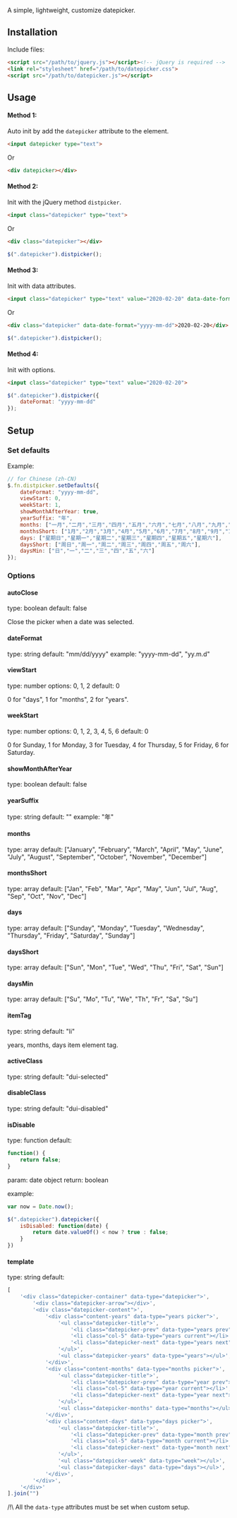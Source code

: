 A simple, lightweight, customize datepicker.

## Installation

Include files:

```html
<script src="/path/to/jquery.js"></script><!-- jQuery is required -->
<link rel="stylesheet" href="/path/to/datepicker.css">
<script src="/path/to/datepicker.js"></script>
```

## Usage

#### Method 1:

Auto init by add the `datepicker` attribute to the element.

```html
<input datepicker type="text">
```

Or

```html
<div datepicker></div>
```

#### Method 2:

Init with the jQuery method `distpicker`.

```html
<input class="datepicker" type="text">
```

Or

```html
<div class="datepicker"></div>
```

```javascript
$(".datepicker").distpicker();
```

#### Method 3:

Init with data attributes.

```html
<input class="datepicker" type="text" value="2020-02-20" data-date-format="yyyy-mm-dd">
```

Or

```html
<div class="datepicker" data-date-format="yyyy-mm-dd">2020-02-20</div>
```

```javascript
$(".datepicker").distpicker();
```

#### Method 4:

Init with options.

```html
<input class="datepicker" type="text" value="2020-02-20">
```

```javascript
$(".datepicker").distpicker({
	dateFormat: "yyyy-mm-dd"
});
```

## Setup

### Set defaults

Example:

```javascript
// for Chinese (zh-CN)
$.fn.distpicker.setDefaults({
	dateFormat: "yyyy-mm-dd",
	viewStart: 0,
	weekStart: 1,
	showMonthAfterYear: true,
	yearSuffix: "年",
	months: ["一月","二月","三月","四月","五月","六月","七月","八月","九月","十月","十一月","十二月"],
	monthsShort: ["1月","2月","3月","4月","5月","6月","7月","8月","9月","10月","11月","12月"],
	days: ["星期日","星期一","星期二","星期三","星期四","星期五","星期六"],
	daysShort: ["周日","周一","周二","周三","周四","周五","周六"],
	daysMin: ["日","一","二","三","四","五","六"]
});
```

### Options

#### autoClose
type: boolean
default: false

Close the picker when a date was selected.

#### dateFormat

type: string
default: "mm/dd/yyyy"
example: "yyyy-mm-dd", "yy.m.d"

#### viewStart

type: number
options: 0, 1, 2
default: 0

0 for "days", 1 for "months", 2 for "years".

#### weekStart

type: number
options: 0, 1, 2, 3, 4, 5, 6
default: 0

0 for Sunday, 1 for Monday, 3 for Tuesday, 4 for Thursday, 5 for Friday, 6 for Saturday.

#### showMonthAfterYear

type: boolean
default: false

#### yearSuffix

type: string
default: ""
example: "年"

#### months

type: array
default: ["January", "February", "March", "April", "May", "June", "July", "August", "September", "October", "November", "December"]

#### monthsShort

type: array
default: ["Jan", "Feb", "Mar", "Apr", "May", "Jun", "Jul", "Aug", "Sep", "Oct", "Nov", "Dec"]

#### days

type: array
default: ["Sunday", "Monday", "Tuesday", "Wednesday", "Thursday", "Friday", "Saturday", "Sunday"]

#### daysShort

type: array
default: ["Sun", "Mon", "Tue", "Wed", "Thu", "Fri", "Sat", "Sun"]

#### daysMin

type: array
default: ["Su", "Mo", "Tu", "We", "Th", "Fr", "Sa", "Su"]

#### itemTag

type: string
default: "li"

years, months, days item element tag.

#### activeClass

type: string
default: "dui-selected"

#### disableClass

type: string
default: "dui-disabled"

#### isDisable

type: function
default:

```javascript
function() {
	return false;
}
```

param: date object
return: boolean

example:

```javascript
var now = Date.now();

$(".datepicker").datepicker({
	isDisabled: function(date) {
		return date.valueOf() < now ? true : false;
	}
})
```

#### template

type: string
default: 

```javascript
[
    '<div class="datepicker-container" data-type="datepicker">',
        '<div class="datepicker-arrow"></div>',
        '<div class="datepicker-content">',
            '<div class="content-years" data-type="years picker">',
                '<ul class="datepicker-title">',
                    '<li class="datepicker-prev" data-type="years prev">&lsaquo;</li>',
                    '<li class="col-5" data-type="years current"></li>',
                    '<li class="datepicker-next" data-type="years next">&rsaquo;</li>',
                '</ul>',
                '<ul class="datepicker-years" data-type="years"></ul>',
            '</div>',
            '<div class="content-months" data-type="months picker">',
                '<ul class="datepicker-title">',
                    '<li class="datepicker-prev" data-type="year prev">&lsaquo;</li>',
                    '<li class="col-5" data-type="year current"></li>',
                    '<li class="datepicker-next" data-type="year next">&rsaquo;</li>',
                '</ul>',
                '<ul class="datepicker-months" data-type="months"></ul>',
            '</div>',
            '<div class="content-days" data-type="days picker">',
                '<ul class="datepicker-title">',
                    '<li class="datepicker-prev" data-type="month prev">&lsaquo;</li>',
                    '<li class="col-5" data-type="month current"></li>',
                    '<li class="datepicker-next" data-type="month next">&rsaquo;</li>',
                '</ul>',
                '<ul class="datepicker-week" data-type="week"></ul>',
                '<ul class="datepicker-days" data-type="days"></ul>',
            '</div>',
        '</div>',
    '</div>'
].join("")
```

/!\ All the `data-type` attributes must be set when custom setup.